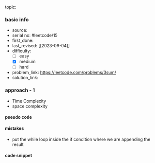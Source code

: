 topic:

### basic info
- source: 
- serial no: #leetcode/15
- first_done:
- last_revised: [[2023-09-04]]
- difficulty:
	- [ ] easy
	- [x] medium
	- [ ] hard
- problem_link: https://leetcode.com/problems/3sum/
- solution_link:

### approach - 1
- Time Complexity
- space complexity

#### pseudo code

#### mistakes
- put the while loop inside the if condition where we are appending the result
#### code snippet
```python

```